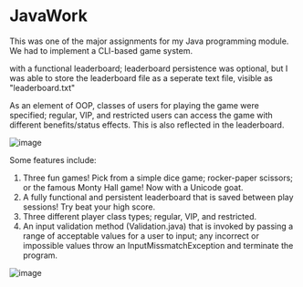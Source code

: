 # JavaWork
This was one of the major assignments for my Java programming module. We had to implement a CLI-based game system.

with a functional leaderboard; leaderboard persistence was optional, but I was able to store the leaderboard file as a seperate text file, visible as "leaderboard.txt"

As an element of OOP, classes of users for playing the game were specified; regular, VIP, and restricted users can access the game with different benefits/status effects. This is also reflected in the leaderboard.

![image](https://user-images.githubusercontent.com/59771183/138113406-0fa4e7c4-30e0-4daa-a4b1-baac05388c42.png)

Some features include:

1. Three fun games! Pick from a simple dice game; rocker-paper scissors; or the famous Monty Hall game! Now with a Unicode goat.
2. A fully functional and persistent leaderboard that is saved between play sessions! Try beat your high score.
3. Three different player class types; regular, VIP, and restricted.
4. An input validation method (Validation.java) that is invoked by passing a range of acceptable values for a user to input; any incorrect or impossible values throw an InputMissmatchException and terminate the program.

![image](https://user-images.githubusercontent.com/59771183/138114394-1dcd35d7-839e-40f5-9c91-c5863948f3ff.png)

